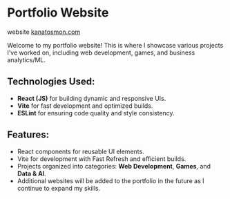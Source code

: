 # Portfolio Website

website [kanatosmon.com](https://kanatosmon.com/)

Welcome to my portfolio website! This is where I showcase various projects I’ve worked on, including web development, games, and business analytics/ML.

## Technologies Used:
- **React (JS)** for building dynamic and responsive UIs.
- **Vite** for fast development and optimized builds.
- **ESLint** for ensuring code quality and style consistency.

## Features:
- React components for reusable UI elements.
- Vite for development with Fast Refresh and efficient builds.
- Projects organized into categories: **Web Development**, **Games**, and **Data & AI**.
- Additional websites will be added to the portfolio in the future as I continue to expand my skills.
